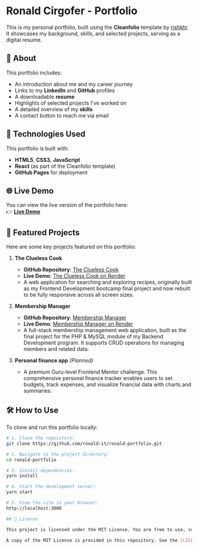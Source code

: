 # Ronald Cirgofer - Portfolio

This is my personal portfolio, built using the **Cleanfolio** template by [rjshkhr](https://github.com/rjshkhr/cleanfolio). It showcases my background, skills, and selected projects, serving as a digital resume.

## 📄 About  
This portfolio includes:
- An introduction about me and my career journey  
- Links to my **LinkedIn** and **GitHub** profiles  
- A downloadable **resume**  
- Highlights of selected projects I've worked on  
- A detailed overview of my **skills**  
- A contact button to reach me via email  

## 🚀 Technologies Used  
This portfolio is built with:
- **HTML5**, **CSS3**, **JavaScript**  
- **React** (as part of the Cleanfolio template)  
- **GitHub Pages** for deployment  

## 🌐 Live Demo
You can view the live version of the portfolio here:  
👉 **[Live Demo](https://ronald-it.github.io/)**  

## 📂 Featured Projects  

Here are some key projects featured on this portfolio:

1. **The Clueless Cook**  
   - **GitHub Repository**: [The Clueless Cook](https://github.com/ronald-it/the-clueless-cook)  
   - **Live Demo**: [The Clueless Cook on Render](https://the-clueless-cook.onrender.com/)  
   - A web application for searching and exploring recipes, originally built as my Frontend Development bootcamp final project and now rebuilt to be fully responsive across all screen sizes.

2. **Membership Manager** 
   - **GitHub Repository**: [Membership Manager](https://github.com/ronald-it/membership-manager)  
   - **Live Demo**: [Membership Manager on Render](https://membership-manager.onrender.com/) 
   - A full-stack membership management web application, built as the final project for the PHP & MySQL module of my Backend Development program. It supports CRUD operations for managing members and related data.

3. **Personal finance app** *(Planned)*  
   - A premium Guru-level Frontend Mentor challenge. This comprehensive personal finance tracker enables users to set budgets, track expenses, and visualize financial data with charts and summaries.

## 🛠 How to Use  

To clone and run this portfolio locally:

```bash
# 1. Clone the repository:
git clone https://github.com/ronald-it/ronald-portfolio.git

# 2. Navigate to the project directory:
cd ronald-portfolio

# 3. Install dependencies:
yarn install

# 4. Start the development server:
yarn start

# 5. View the site in your browser:
http://localhost:3000

## 📄 License

This project is licensed under the MIT License. You are free to use, copy, modify, merge, publish, distribute, sublicense, and/or sell copies of the Software, subject to the conditions listed in the license.  

A copy of the MIT License is provided in this repository. See the [LICENSE](https://github.com/ronald-it/ronald-portfolio/blob/main/LICENSE) file for more details.
